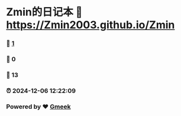 # Zmin的日记本 :link: https://Zmin2003.github.io/Zmin 
### :page_facing_up: [1](https://Zmin2003.github.io/Zmin/tag.html) 
### :speech_balloon: 0 
### :hibiscus: 13 
### :alarm_clock: 2024-12-06 12:22:09 
### Powered by :heart: [Gmeek](https://github.com/Meekdai/Gmeek)
